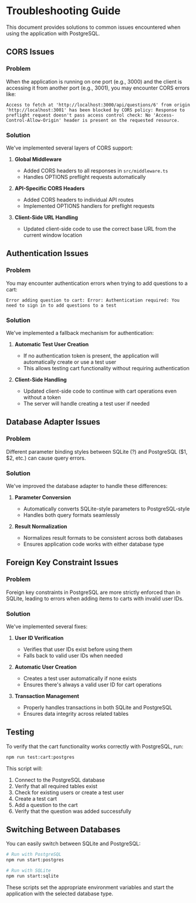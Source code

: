 # Troubleshooting Guide

This document provides solutions to common issues encountered when using the application with PostgreSQL.

## CORS Issues

### Problem

When the application is running on one port (e.g., 3000) and the client is accessing it from another port (e.g., 3001), you may encounter CORS errors like:

```
Access to fetch at 'http://localhost:3000/api/questions/6' from origin 'http://localhost:3001' has been blocked by CORS policy: Response to preflight request doesn't pass access control check: No 'Access-Control-Allow-Origin' header is present on the requested resource.
```

### Solution

We've implemented several layers of CORS support:

1. **Global Middleware**
   - Added CORS headers to all responses in `src/middleware.ts`
   - Handles OPTIONS preflight requests automatically

2. **API-Specific CORS Headers**
   - Added CORS headers to individual API routes
   - Implemented OPTIONS handlers for preflight requests

3. **Client-Side URL Handling**
   - Updated client-side code to use the correct base URL from the current window location

## Authentication Issues

### Problem

You may encounter authentication errors when trying to add questions to a cart:

```
Error adding question to cart: Error: Authentication required: You need to sign in to add questions to a test
```

### Solution

We've implemented a fallback mechanism for authentication:

1. **Automatic Test User Creation**
   - If no authentication token is present, the application will automatically create or use a test user
   - This allows testing cart functionality without requiring authentication

2. **Client-Side Handling**
   - Updated client-side code to continue with cart operations even without a token
   - The server will handle creating a test user if needed

## Database Adapter Issues

### Problem

Different parameter binding styles between SQLite (?) and PostgreSQL ($1, $2, etc.) can cause query errors.

### Solution

We've improved the database adapter to handle these differences:

1. **Parameter Conversion**
   - Automatically converts SQLite-style parameters to PostgreSQL-style
   - Handles both query formats seamlessly

2. **Result Normalization**
   - Normalizes result formats to be consistent across both databases
   - Ensures application code works with either database type

## Foreign Key Constraint Issues

### Problem

Foreign key constraints in PostgreSQL are more strictly enforced than in SQLite, leading to errors when adding items to carts with invalid user IDs.

### Solution

We've implemented several fixes:

1. **User ID Verification**
   - Verifies that user IDs exist before using them
   - Falls back to valid user IDs when needed

2. **Automatic User Creation**
   - Creates a test user automatically if none exists
   - Ensures there's always a valid user ID for cart operations

3. **Transaction Management**
   - Properly handles transactions in both SQLite and PostgreSQL
   - Ensures data integrity across related tables

## Testing

To verify that the cart functionality works correctly with PostgreSQL, run:

```bash
npm run test:cart:postgres
```

This script will:
1. Connect to the PostgreSQL database
2. Verify that all required tables exist
3. Check for existing users or create a test user
4. Create a test cart
5. Add a question to the cart
6. Verify that the question was added successfully

## Switching Between Databases

You can easily switch between SQLite and PostgreSQL:

```bash
# Run with PostgreSQL
npm run start:postgres

# Run with SQLite
npm run start:sqlite
```

These scripts set the appropriate environment variables and start the application with the selected database type.
